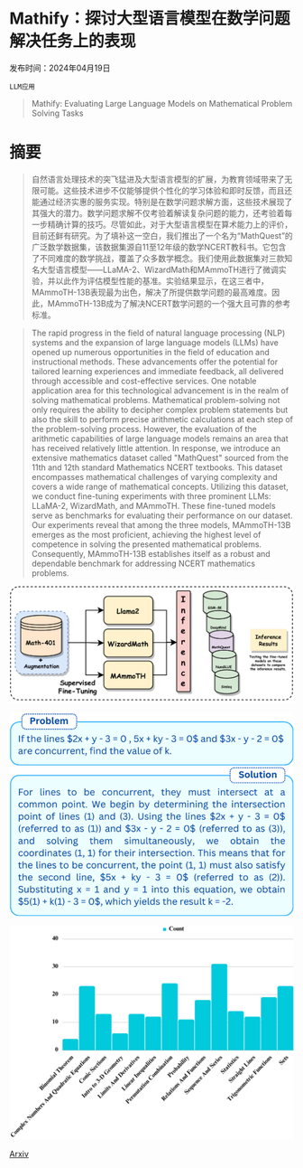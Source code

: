 # Mathify：探讨大型语言模型在数学问题解决任务上的表现

发布时间：2024年04月19日

`LLM应用`

> Mathify: Evaluating Large Language Models on Mathematical Problem Solving Tasks

# 摘要

> 自然语言处理技术的突飞猛进及大型语言模型的扩展，为教育领域带来了无限可能。这些技术进步不仅能够提供个性化的学习体验和即时反馈，而且还能通过经济实惠的服务实现。特别是在数学问题求解方面，这些技术展现了其强大的潜力。数学问题求解不仅考验着解读复杂问题的能力，还考验着每一步精确计算的技巧。尽管如此，对于大型语言模型在算术能力上的评价，目前还鲜有研究。为了填补这一空白，我们推出了一个名为“MathQuest”的广泛数学数据集，该数据集源自11至12年级的数学NCERT教科书。它包含了不同难度的数学挑战，覆盖了众多数学概念。我们使用此数据集对三款知名大型语言模型——LLaMA-2、WizardMath和MAmmoTH进行了微调实验，并以此作为评估模型性能的基准。实验结果显示，在这三者中，MAmmoTH-13B表现最为出色，解决了所提供数学问题的最高难度。因此，MAmmoTH-13B成为了解决NCERT数学问题的一个强大且可靠的参考标准。

> The rapid progress in the field of natural language processing (NLP) systems and the expansion of large language models (LLMs) have opened up numerous opportunities in the field of education and instructional methods. These advancements offer the potential for tailored learning experiences and immediate feedback, all delivered through accessible and cost-effective services. One notable application area for this technological advancement is in the realm of solving mathematical problems. Mathematical problem-solving not only requires the ability to decipher complex problem statements but also the skill to perform precise arithmetic calculations at each step of the problem-solving process. However, the evaluation of the arithmetic capabilities of large language models remains an area that has received relatively little attention. In response, we introduce an extensive mathematics dataset called "MathQuest" sourced from the 11th and 12th standard Mathematics NCERT textbooks. This dataset encompasses mathematical challenges of varying complexity and covers a wide range of mathematical concepts. Utilizing this dataset, we conduct fine-tuning experiments with three prominent LLMs: LLaMA-2, WizardMath, and MAmmoTH. These fine-tuned models serve as benchmarks for evaluating their performance on our dataset. Our experiments reveal that among the three models, MAmmoTH-13B emerges as the most proficient, achieving the highest level of competence in solving the presented mathematical problems. Consequently, MAmmoTH-13B establishes itself as a robust and dependable benchmark for addressing NCERT mathematics problems.

![Mathify：探讨大型语言模型在数学问题解决任务上的表现](../../../paper_images/2404.13099/x1.png)

![Mathify：探讨大型语言模型在数学问题解决任务上的表现](../../../paper_images/2404.13099/x2.png)

![Mathify：探讨大型语言模型在数学问题解决任务上的表现](../../../paper_images/2404.13099/x3.png)

[Arxiv](https://arxiv.org/abs/2404.13099)